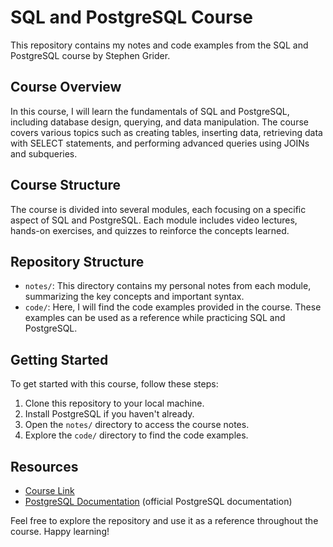 # SQL and PostgreSQL Course

This repository contains my notes and code examples from the SQL and PostgreSQL course by Stephen Grider.

## Course Overview

In this course, I will learn the fundamentals of SQL and PostgreSQL, including database design, querying, and data manipulation. The course covers various topics such as creating tables, inserting data, retrieving data with SELECT statements, and performing advanced queries using JOINs and subqueries.

## Course Structure

The course is divided into several modules, each focusing on a specific aspect of SQL and PostgreSQL. Each module includes video lectures, hands-on exercises, and quizzes to reinforce the concepts learned.

## Repository Structure

- `notes/`: This directory contains my personal notes from each module, summarizing the key concepts and important syntax.
- `code/`: Here, I will find the code examples provided in the course. These examples can be used as a reference while practicing SQL and PostgreSQL.

## Getting Started

To get started with this course, follow these steps:

1. Clone this repository to your local machine.
2. Install PostgreSQL if you haven't already.
3. Open the `notes/` directory to access the course notes.
4. Explore the `code/` directory to find the code examples.

## Resources

- [Course Link](https://www.udemy.com/course/sql-and-postgresq)
- [PostgreSQL Documentation](https://www.postgresql.org/docs/) (official PostgreSQL documentation)

Feel free to explore the repository and use it as a reference throughout the course. Happy learning!
